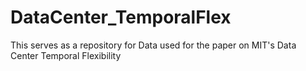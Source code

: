 # DataCenter_TemporalFlex
This serves as a repository for Data used for the paper on MIT's Data Center Temporal Flexibility
